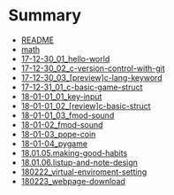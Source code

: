 # Summary

* [README](README.md)
* [math](math.md)
* [17-12-30\_01\_hello-world](17-12-30_01_hello-world.md)
* [17-12-30\_02\_c-version-control-with-git](17-12-30_02_c-version-control-with-git.md)
* [17-12-30\_03\_\[preview\]c-lang-keyword](17-12-30_03_[preview]c-lang-keyword.md)
* [17-12-31\_01\_c-basic-game-struct](17-12-31_01_c-basic-game-struct.md)
* [18-01-01\_01\_key-input](18-01-01_01-key-input.md)
* [18-01-01\_02\_\[review\]c-basic-struct](18-01-01_02-reviewc-basic-struct.md)
* [18-01-01\_03\_fmod-sound](18-01-01_03_fmod-sound.md)
* [18-01-02\_fmod-sound](18-01-02_fmod.md)
* [18-01-03\_pope-coin](18-01-03pope-coin.md)
* [18-01-04\_pygame](18-01-04pygame.md)
* [18.01.05.making-good-habits](18.01.05.making-good-habits.md)
* [18.01.06.listup-and-note-design](18.01.06.listup-and-note-design.md)
* [180222\_virtual-enviroment-setting](180222virtual-enviroment-setting.md)
* [180223_webpage-download](180223_webpage-download.md)

